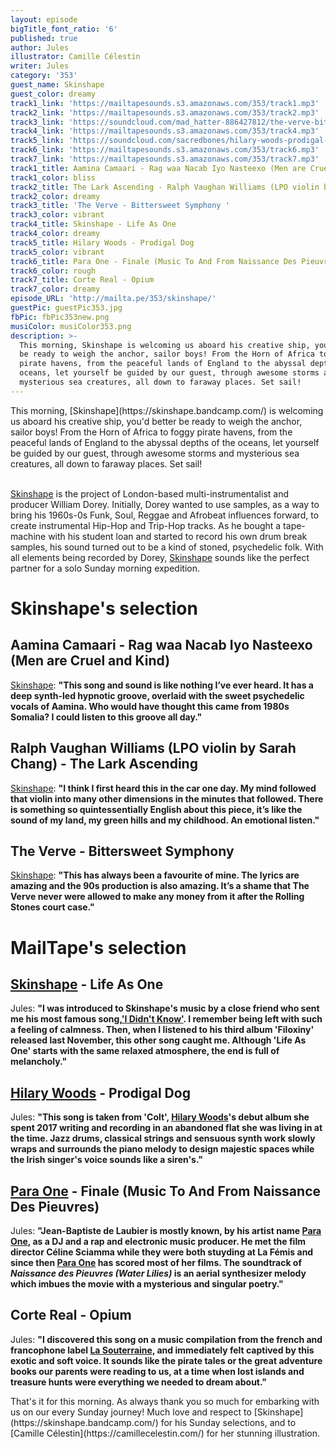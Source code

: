 ```yaml
---
layout: episode
bigTitle_font_ratio: '6'
published: true
author: Jules
illustrator: Camille Célestin
writer: Jules
category: '353'
guest_name: Skinshape
guest_color: dreamy
track1_link: 'https://mailtapesounds.s3.amazonaws.com/353/track1.mp3'
track2_link: 'https://mailtapesounds.s3.amazonaws.com/353/track2.mp3'
track3_link: 'https://soundcloud.com/mad_hatter-886427812/the-verve-bittersweet-symphony'
track4_link: 'https://mailtapesounds.s3.amazonaws.com/353/track4.mp3'
track5_link: 'https://soundcloud.com/sacredbones/hilary-woods-prodigal-dog'
track6_link: 'https://mailtapesounds.s3.amazonaws.com/353/track6.mp3'
track7_link: 'https://mailtapesounds.s3.amazonaws.com/353/track7.mp3'
track1_title: Aamina Camaari - Rag waa Nacab Iyo Nasteexo (Men are Cruel and Kind)
track1_color: bliss
track2_title: The Lark Ascending - Ralph Vaughan Williams (LPO violin by Sarah Chang)
track2_color: dreamy
track3_title: 'The Verve - Bittersweet Symphony '
track3_color: vibrant
track4_title: Skinshape - Life As One
track4_color: dreamy
track5_title: Hilary Woods - Prodigal Dog
track5_color: vibrant
track6_title: Para One - Finale (Music To And From Naissance Des Pieuvres)
track6_color: rough
track7_title: Corte Real - Opium
track7_color: dreamy
episode_URL: 'http://mailta.pe/353/skinshape/'
guestPic: guestPic353.jpg
fbPic: fbPic353new.png
musiColor: musiColor353.png
description: >-
  This morning, Skinshape is welcoming us aboard his creative ship, you'd better
  be ready to weigh the anchor, sailor boys! From the Horn of Africa to foggy
  pirate havens, from the peaceful lands of England to the abyssal depths of the
  oceans, let yourself be guided by our guest, through awesome storms and
  mysterious sea creatures, all down to faraway places. Set sail!
---
```

<p id="introduction"> This morning, [Skinshape](https://skinshape.bandcamp.com/) is welcoming us aboard his creative ship, you'd better be ready to weigh the anchor, sailor boys! From the Horn of Africa to foggy pirate havens, from the peaceful lands of England to the abyssal depths of the oceans, let yourself be guided by our guest, through awesome storms and mysterious sea creatures, all down to faraway places. Set sail!
<br><br>

[Skinshape](https://skinshape.bandcamp.com/) is the project of London-based multi-instrumentalist and producer William Dorey. Initially, Dorey wanted to use samples, as a way to bring his 1960s-0s Funk, Soul, Reggae and Afrobeat influences forward, to create instrumental Hip-Hop and Trip-Hop tracks. As he bought a tape-machine with his student loan and started to record his own drum break samples, his sound turned out to be a kind of stoned, psychedelic folk. With all elements being recorded by Dorey, [Skinshape](https://skinshape.bandcamp.com/) sounds like the perfect partner for a solo Sunday morning expedition.
</p>


# Skinshape's selection



## Aamina Camaari - Rag waa Nacab Iyo Nasteexo (Men are Cruel and Kind)
[Skinshape](https://skinshape.bandcamp.com/): **"**This song and sound is like nothing I’ve ever heard. It has a deep synth-led hypnotic groove, overlaid with the sweet psychedelic vocals of Aamina. Who would have thought this came from 1980s Somalia? I could listen to this groove all day.**"**

## Ralph Vaughan Williams (LPO violin by Sarah Chang) - The Lark Ascending
[Skinshape](https://skinshape.bandcamp.com/): **"**I think I first heard this in the car one day. My mind followed that violin into many other dimensions in the minutes that followed. There is something so quintessentially English about this piece, it’s like the sound of my land, my green hills and my childhood. An emotional listen.**"**

## The Verve - Bittersweet Symphony
[Skinshape](https://skinshape.bandcamp.com/): **"**This has always been a favourite of mine. The lyrics are amazing and the 90s production is also amazing. It’s a shame that The Verve never were allowed to make any money from it after the Rolling Stones court case.**"**


# MailTape's selection

## [Skinshape](https://skinshape.bandcamp.com/) - Life As One
Jules: **"**I was introduced to Skinshape's music by a close friend who sent me his most famous song,['I Didn't Know'](https://www.youtube.com/watch?v=CnD8g_7_-bY). I remember being left with such a feeling of calmness. Then, when I listened to his third album 'Filoxiny' released last November, this other song caught me. Although 'Life As One' starts with the same relaxed atmosphere, the end is full of melancholy.**"**

## [Hilary Woods](https://hilarywoodsmusic.bandcamp.com/) - Prodigal Dog
Jules: **"**This song is taken from 'Colt', [Hilary Woods](https://hilarywoodsmusic.bandcamp.com/)'s debut album she spent 2017 writing and recording in an abandoned flat she was living in at the time.  Jazz drums, classical strings and sensuous synth work slowly wraps and surrounds the piano melody to design majestic spaces while the Irish singer's voice sounds like a siren's.**"**

## [Para One](https://soundcloud.com/para-one/) - Finale (Music To And From Naissance Des Pieuvres)
Jules: **"**Jean-Baptiste de Laubier is mostly known, by his artist name [Para One](https://soundcloud.com/para-one/), as a DJ and a rap and electronic music producer. He met the film director Céline Sciamma while they were both stuyding at La Fémis and since then [Para One](https://soundcloud.com/para-one/) has scored most of her films. The soundtrack of _Naissance des Pieuvres (Water Lilies)_ is an aerial synthesizer melody which imbues the movie with a mysterious and singular poetry.**"**

## Corte Real - Opium
Jules: **"**I discovered this song on a music compilation from the french and francophone label [La Souterraine](https://souterraine.biz/), and immediately felt captived by this exotic and soft voice. It sounds like the pirate tales or the great adventure books our parents were reading to us, at a time when lost islands and treasure hunts were everything we needed to dream about.**"**



<p id="outroduction">That's it for this morning. As always thank you so much for embarking with us on our every Sunday journey! Much love and respect to [Skinshape](https://skinshape.bandcamp.com/) for his Sunday selections, and to [Camille Célestin](https://camillecelestin.com/) for her stunning illustration. </p>
